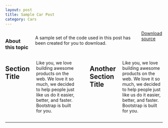```yaml
---
layout: post
title: Sample Car Post
category: Cars
---
```


<div class="row">
	<div class="span3 columns">
	  <h3>About this topic</h3>
	  <p>A sample set of the code used in this post has been created for you to download.</p>	  
	  <a href="#" target="_blank" class="btn" rel="popover" title="About this download" data-content="Unzip the file and navigate to the blank file and do x y z">Download source</a>
	</div>
<div class="span9 columns">
  <h2>Section Title</h2>
  <p>Like you, we love building awesome products on the web. We love it so much, we decided to help people just like us do it easier, better, and faster. Bootstrap is built for you.</p>  
  <hr>
  <h2>Another Section Title</h2>
  <p>Like you, we love building awesome products on the web. We love it so much, we decided to help people just like us do it easier, better, and faster. Bootstrap is built for you.</p>
</div>

<hr class="soften">   

<div class="row">
    <div class="span8">     
		<div id="disqus_thread"></div>
		<script type="text/javascript">
			/* * * CONFIGURATION VARIABLES: EDIT BEFORE PASTING INTO YOUR WEBPAGE * * */
			var disqus_shortname = 'ericjones'; // required: replace example with your forum shortname

			/* * * DON'T EDIT BELOW THIS LINE * * */
			(function() {
				var dsq = document.createElement('script'); dsq.type = 'text/javascript'; dsq.async = true;
				dsq.src = 'http://' + disqus_shortname + '.disqus.com/embed.js';
				(document.getElementsByTagName('head')[0] || document.getElementsByTagName('body')[0]).appendChild(dsq);
			})();
		</script>
		<noscript>Please enable JavaScript to view the <a href="http://disqus.com/?ref_noscript">comments powered by Disqus.</a></noscript>
		<a href="http://disqus.com" class="dsq-brlink">blog comments powered by <span class="logo-disqus">Disqus</span></a>
	</div>
</div>
